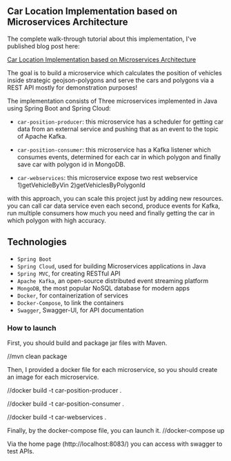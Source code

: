 Car Location Implementation based on Microservices Architecture
---

The complete walk-through tutorial about this implementation, I've published blog post here:

[Car Location Implementation based on Microservices Architecture](https://ehsanasadev.github.io/)

The goal is to build a microservice which calculates the position of vehicles
inside strategic geojson-polygons and serve the cars and polygons via a REST API
mostly for demonstration purposes!

The implementation consists of Three microservices implemented in Java using Spring Boot and Spring Cloud:

-   `car-position-producer`: this microservice has a scheduler for getting car data from an external service and pushing that as an event to the topic of Apache Kafka.

-   `car-position-consumer`: this microservice has a Kafka listener which consumes events, determined for each car in which
    polygon and finally save car with polygon id in MongoDB.

-   `car-webservices`: this microservice expose two rest webservice 1)getVehicleByVin 2)getVehiclesByPolygonId

with this approach, you can scale this project just by adding new resources. you can call car data service even each second, produce events for Kafka, run multiple consumers
how much you need and finally getting the car in which polygon with high accuracy.

Technologies
------------
- `Spring Boot`
- `Spring Cloud`, used for building Microservices applications in Java
- `Spring MVC`, for creating RESTful API
- `Apache Kafka`, an open-source distributed event streaming platform
- `MongoDB`, the most popular NoSQL database for modern apps 
- `Docker`, for containerization of services
- `Docker-Compose`, to link the containers
- `Swagger`, Swagger-UI, for API documentation


### How to launch

First, you should build and package jar files with Maven.

//mvn clean package

Then,  I provided a docker file for each microservice, so you should create an image for each microservice.

//docker build -t car-position-producer .

//docker build -t car-position-consumer .

//docker build -t car-webservices .



Finally, by the docker-compose file, you can launch it.
//docker-compose up


Via the home page (http://localhost:8083/) you can access with swagger to test APIs.
